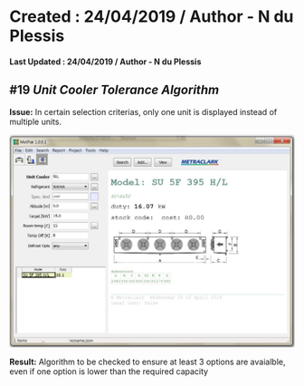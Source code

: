 # Created : 24/04/2019 / Author - N du Plessis
#### Last Updated : 24/04/2019 / Author - N du Plessis

##  #19 **_Unit Cooler Tolerance Algorithm_**

**Issue:** In certain selection criterias, only one unit is displayed instead of multiple units.

![alt text](EvapSelectOne.JPG "Unit Cooler Algorithm Selection issue")

**Result:** Algorithm to be checked to ensure at least 3 options are avaialble, even if one option is lower than the required capacity



